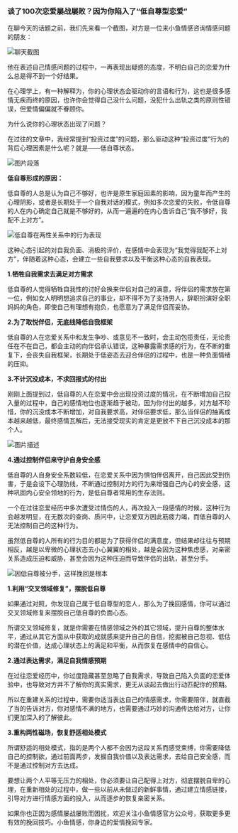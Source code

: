 ### 谈了100次恋爱屡战屡败？因为你陷入了“低自尊型恋爱”

在聊今天的话题之前，我们先来看一个截图，对方是一位来小鱼情感咨询情感问题的朋友：

![聊天截图](/images/articles/a6/a6_5/image1.jpeg "聊天截图")

他在表述自己情感问题的过程中，一再表现出疑惑的态度，不明白自己的恋爱为什么总是得不到一个好结果。

在心理学上，有一种解释为，你的心理状态会驱动你的言语和行为，这也是很多感情无疾而终的原因，也许你会觉得自己没什么问题，没犯什么出轨之类的原则性错误，但爱情偏偏就不眷顾你。

为什么说你的心理状态出现了问题？

在过往的文章中，我经常提到“投资过度”的问题，那么驱动这种“投资过度”行为的背后心理因素是什么呢？就是——低自尊状态。

![图片段落](/images/articles/a6/a6_5/image2.png "图片段落")

**低自尊形成的原因：**

低自尊的人总是认为自己不够好，也许是原生家庭因素的影响，因为童年而产生的心理阴影，或者是长期处于一个自我对话的模式，例如多次恋爱的失败，令低自尊的人在内心确定自己就是不够好的，从而一遍遍的在内心告诉自己“我不够好，我配不上对方”。

![低自尊在两性关系中的行为表现](/images/articles/a6/a6_5/image3.png "低自尊在两性关系中的行为表现")

这种心态引起的对自我负面、消极的评价，在感情中会表现为“我觉得我配不上对方”，伴随着这种心态，会建立一些自我要求以及平衡这种心态的自我表现。

**1.牺牲自我需求去满足对方需求**

低自尊的人觉得牺牲自我性的讨好会换来伴侣对自己的满意，将伴侣的需求放在第一位，例如女人明明想追求自己的事业，却不得不为了支持男人，辞职扮演好全职妈妈的角色，即使自己有理想有抱负，也愿意为了满足伴侣而妥协。

**2.为了取悦伴侣，无底线降低自我框架**

低自尊的人在恋爱关系中和发生争吵、或意见不一致时，会主动包揽责任，无论责任在不在自己，都会主动的向伴侣承认错误，这种暴露需求感的行为，在不断的重复下，会丧失自我框架，长期处于低姿态去迎合伴侣的过程中，也是一种负面情绪的压抑。

**3.不计沉没成本，不求回报式的付出**

刚刚上面提到过，低自尊的人在恋爱中会出现投资过度的情况，在不断增加自己投入量的过程中，自己的感情地位也逐渐趋于被动，因为你付出的越多，对方越不珍惜，你的沉没成本不断增加，对自我要求高，对伴侣要求低，那么当伴侣的抽离成本越来越低，最终感情瓦解后，无法接受现实的肯定是更放不下自己沉没成本的那个人。

![图片描述](/images/articles/a6/a6_5/image4.png "图片描述")

**4.通过控制伴侣来守护自身安全感**

低自尊的人自身安全系数较低，在恋爱关系中因为惧怕伴侣离开，自己因此受到伤害，于是会设下心理防线，不断通过控制对方的行为来增强自己内心的安全感，这种巩固内心安全领地的行为，是低自尊者常用的生存法则。

一个在过往恋爱经历中多次遭受过情伤的人，再次投入一段感情的时候，这种行为会越发明显，在无数次的查岗、质问中，让恋爱双方因此筋疲力竭，而低自尊的人无法控制自己的这种行为。

虽然低自尊的人所有的行为目的都是为了获得伴侣的满意度，但结果却往往与预期相反，越是以卑微的心理状态去小心翼翼的相处，越是会因为这种焦虑感，对亲密关系造成压迫和威胁，甚至会因为这种压迫而导致伴侣的出轨，甚至分手。

![因低自尊被分手，这样挽回是根本](/images/articles/a6/a6_5/image5.png "因低自尊被分手，这样挽回是根本")

**1.利用“交叉领域修复”，摆脱低自尊**

如果通过对照，你发现自己属于低自尊型的恋人，那么为了挽回感情，你可以通过交叉领域修复来摆脱自己低自尊的负面心态。

所谓交叉领域修复，就是你需要在情感领域之外的其它领域，提升自尊的整体水平，通过从其它方面从中获取的成就感来提升自己的自信，挖掘被自己忽视、低估的潜在价值，达成心理状态上的满足和平衡，从而恢复在感情中的自信心。

**2.通过表达需求，满足自我情感预期**

在过往恋爱经历中，你过度隐藏甚至忽略了自我需求，导致自己陷入负面的恋爱体验中，也导致对方并不了解你的真实需求，更无从谈起去做出行动匹配你的预期。

所以在重建关系的过程中，需要你适当表达自己的情感需求，你需要陪伴，就直截了当的告诉对方，你对感情不满的地方，也需要通过巧妙的沟通传达给对方，让你们更加深入的了解彼此。

**3.重构两性磁场，恢复舒适相处模式**

所谓舒适的相处模式，指的是两个人都不会因为这段关系而感觉束缚，你需要降低自己的控制欲，通过前面两步，发掘自我价值以及表达需求，去给自己安全感，而不是通过控制对方去达成。

要想让两个人平等无压力的相处，你必须要让自己配得上对方，彻底摆脱自卑的心理，在重新相处的过程中，做一些以前从未做过的新鲜事情，通过建立情感链接，引导对方进行情感方面的投入，从而逐步的恢复亲密关系。

如果你也正因为感情屡战屡败而困扰，欢迎关注小鱼情感官方公众号，获取更多更有效的挽回技巧。小鱼情感，你身边的爱情挽回专家。

